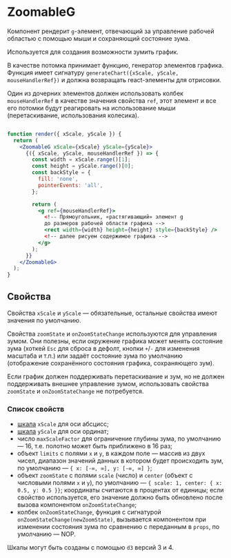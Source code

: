 # ZoomableG

Компонент рендерит `g`-элемент, отвечающий за управление рабочей областью с помощью мыши и сохраняющий состояние зума.

Используется для создания возможности зумить график.

В качестве потомка принимает функцию, генератор элементов графика. Функция имеет сигнатуру `generateChart({xScale, yScale, mouseHandlerRef})` и должна возвращать react-элементы для отрисовки.

Один из дочерних элементов должен использовать колбек `mouseHandlerRef` в качестве значения свойства `ref`, этот элемент и все его потомки будут реагировать на использование мыши (перетаскивание, использования колесика).

```jsx

function render({ xScale, yScale }) {
  return (
    <ZoomableG xScale={xScale} yScale={yScale}>
      {({ xScale, yScale, mouseHandlerRef }) => {
        const width = xScale.range()[1];
        const height = yScale.range()[0];
        const backStyle = {
          fill: 'none',
          pointerEvents: 'all',
        };

        return (
          <g ref={mouseHandlerRef}>
            <!-- Прямоугольник, «растягивающий» элемент g
            до размеров рабочей области графика -->
            <rect width={width} height={height} style={backStyle} />
            <!-- далее рисуем содержимое графика -->
          </g>
        );
      }}
    </ZoomableG>
  );
}

```


## Свойства

Свойства `xScale` и `yScale` — обязательные, остальные свойства имеют значения по умолчанию.

Свойства `zoomState` и `onZoomStateChange` используются для управления зумом. Они полезны, если окружение графика может менять состояние зума (хоткей `Esc` для сброса в дефолт, кнопки `+`/`-` для изменения масштаба и т.п.) или задаёт состояние зума по умолчанию (отображение сохранённого состояния графика, сохраняющего зум).

Если график должен поддерживать перетаскивание и зум, но не должен поддерживать внешнее управление зумом, использовать свойства `zoomState` и `onZoomStateChange` не потребуется.

### Список свойств

- [шкала](https://github.com/d3/d3-scale#continuous-scales) `xScale` для оси абсцисс;
- [шкала](https://github.com/d3/d3-scale#continuous-scales) `yScale` для оси ординат;
- число `maxScaleFactor` для ограничение глубины зума, по умолчанию — 16, т.е. полотно может быть приближено в 16 раз;
- объект `limits` с полями `x` и `y`, в каждом поле — массив из двух чисел, диапазон значений данных в котором будет происходить зум, по умолчанию — `{ x: [-∞, ∞], y: [-∞, ∞] }`;
- объект `zoomState` с полями `scale` (число) и `center` (объект с числовыми полями `x` и `y`), по умолчанию — `{ scale: 1, center: { x: 0.5, y: 0.5 }}`; координаты считаются в процентах от единицы; если свойство используется, его значение должно быть обновлено после вызова компонентом `onZoomStateChange`;
- колбек `onZoomStateChange`, функция с сигнатурой `onZoomStateChange(newZoomState)`, вызывается компонентом при изменении состояния зума по сравнению с переданным в `props`, по умолчанию — NOP.

Шкалы могут быть созданы с помощью `d3` версий 3 и 4.
